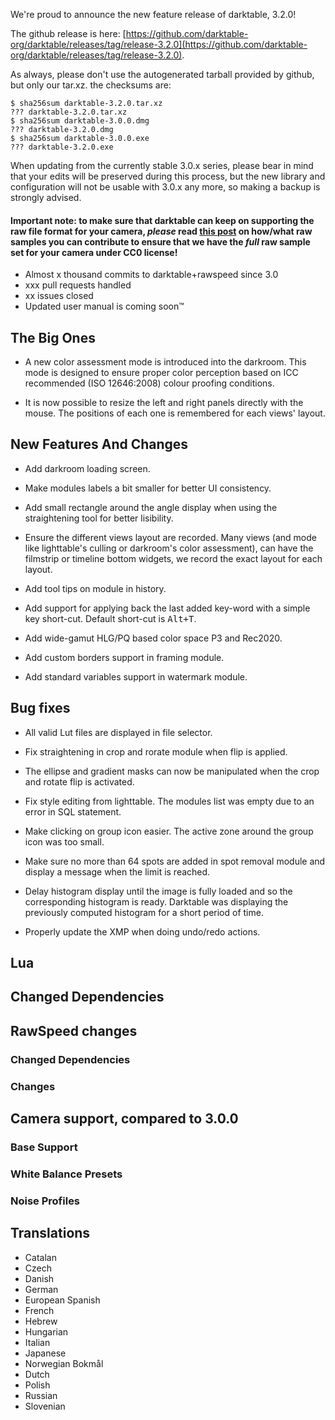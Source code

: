 We're proud to announce the new feature release of darktable, 3.2.0!

The github release is here: [https://github.com/darktable-org/darktable/releases/tag/release-3.2.0](https://github.com/darktable-org/darktable/releases/tag/release-3.2.0).

As always, please don't use the autogenerated tarball provided by
github, but only our tar.xz. the checksums are:

```
$ sha256sum darktable-3.2.0.tar.xz
??? darktable-3.2.0.tar.xz
$ sha256sum darktable-3.0.0.dmg
??? darktable-3.2.0.dmg
$ sha256sum darktable-3.0.0.exe
??? darktable-3.2.0.exe
```

When updating from the currently stable 3.0.x series, please bear in
mind that your edits will be preserved during this process, but the new
library and configuration will not be usable with 3.0.x any more, so
making a backup is strongly advised.

#### Important note: to make sure that darktable can keep on supporting the raw file format for your camera, *please* read [this post](https://discuss.pixls.us/t/raw-samples-wanted/5420?u=lebedevri) on how/what raw samples you can contribute to ensure that we have the *full* raw sample set for your camera under CC0 license!

- Almost x thousand commits to darktable+rawspeed since 3.0
- xxx pull requests handled
- xx issues closed
- Updated user manual is coming soon™

## The Big Ones

- A new color assessment mode is introduced into the darkroom. This
  mode is designed to ensure proper color perception based on
  ICC recommended (ISO 12646:2008) colour proofing conditions.

- It is now possible to resize the left and right panels directly with
  the mouse. The positions of each one is remembered for each views'
  layout.

## New Features And Changes

- Add darkroom loading screen.

- Make modules labels a bit smaller for better UI consistency.

- Add small rectangle around the angle display when using the
  straightening tool for better lisibility.

- Ensure the different views layout are recorded. Many views (and mode
  like lighttable's culling or darkroom's color assessment), can have
  the filmstrip or timeline bottom widgets, we record the exact layout
  for each layout.

- Add tool tips on module in history.

- Add support for applying back the last added key-word with a simple
  key short-cut. Default short-cut is <kbd>Alt+T</kbd>.

- Add wide-gamut HLG/PQ based color space P3 and Rec2020.

- Add custom borders support in framing module.

- Add standard variables support in watermark module.

## Bug fixes

- All valid Lut files are displayed in file selector.

- Fix straightening in crop and rorate module when flip is applied.

- The ellipse and gradient masks can now be manipulated when the
  crop and rotate flip is activated.

- Fix style editing from lighttable. The modules list was empty due to
  an error in SQL statement.

- Make clicking on group icon easier. The active zone around the group
  icon was too small.

- Make sure no more than 64 spots are added in spot removal module and
  display a message when the limit is reached.

- Delay histogram display until the image is fully loaded and so the
  corresponding histogram is ready. Darktable was displaying the
  previously computed histogram for a short period of time.

- Properly update the XMP when doing undo/redo actions.


## Lua


## Changed Dependencies


## RawSpeed changes


### Changed Dependencies


### Changes


## Camera support, compared to 3.0.0


### Base Support


### White Balance Presets


### Noise Profiles


## Translations

- Catalan
- Czech
- Danish
- German
- European Spanish
- French
- Hebrew
- Hungarian
- Italian
- Japanese
- Norwegian Bokmål
- Dutch
- Polish
- Russian
- Slovenian
